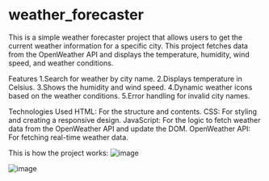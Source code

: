 # weather_forecaster

This is a simple weather forecaster project that allows users to get the current weather information for a specific city. This project fetches data from the OpenWeather API and displays the temperature, humidity, wind speed, and weather conditions.

Features
1.Search for weather by city name.
2.Displays temperature in Celsius.
3.Shows the humidity and wind speed.
4.Dynamic weather icons based on the weather conditions.
5.Error handling for invalid city names.

Technologies Used
HTML: For the structure and contents.
CSS: For styling and creating a responsive design.
JavaScript: For the logic to fetch weather data from the OpenWeather API and update the DOM.
OpenWeather API: For fetching real-time weather data.


This is how the project works:
![image](https://github.com/user-attachments/assets/af2b1696-b7f8-432c-80f7-46701d3db527)

![image](https://github.com/user-attachments/assets/4a33130f-0f42-4b50-a24c-9352f4bff95a)

